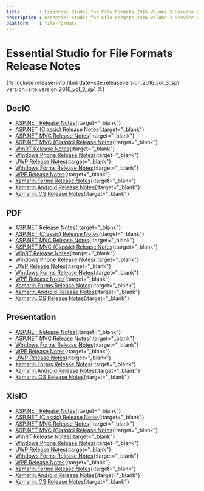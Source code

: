```yaml
---
title		: Essential Studio for File Formats 2016 Volume 3 Service Pack 1 Release Notes
description	: Essential Studio for File Formats 2016 Volume 3 Service Pack 1 Release Notes
platform	: file-formats
---
```


# Essential Studio for File Formats Release Notes

{% include release-info.html date=site.releaseversion.2016_vol_3_sp1 version=site.version.2016_vol_3_sp1 %} 

## DocIO

* [ASP.NET Release Notes](/aspnet/release-notes/v14.3.0.52#docio){:target="_blank"}
* [ASP.NET (Classic) Release Notes](/aspnet-classic/release-notes/v14.3.0.52#docio){:target="_blank"}
* [ASP.NET MVC Release Notes](/aspnetmvc/release-notes/v14.3.0.52#docio){:target="_blank"}
* [ASP.NET MVC (Classic) Release Notes](/aspnetmvc-classic/release-notes/v14.3.0.52#docio){:target="_blank"}
* [WinRT Release Notes](/winrt/release-notes/v14.3.0.52#docio){:target="_blank"}
* [Windows Phone Release Notes](/wp8/release-notes/wp-winrt/v14.3.0.52#docio){:target="_blank"}
* [UWP Release Notes](/uwp/release-notes/v14.3.0.52#docio){:target="_blank"}
* [Windows Forms Release Notes](/windowsforms/release-notes/v14.3.0.52#docio){:target="_blank"}
* [WPF Release Notes](/wpf/release-notes/v14.3.0.52#docio){:target="_blank"}
* [Xamarin.Forms Release Notes](/xamarin/release-notes/v14.3.0.52#docio){:target="_blank"}
* [Xamarin.Android Release Notes](/xamarin-android/release-notes/v14.3.0.52#docio){:target="_blank"}
* [Xamarin.iOS Release Notes](/xamarin-ios/release-notes/v14.3.0.52#docio){:target="_blank"}

## PDF

* [ASP.NET Release Notes](/aspnet/release-notes/v14.3.0.52#pdf){:target="_blank"}
* [ASP.NET (Classic) Release Notes](/aspnet-classic/release-notes/v14.3.0.52#pdf){:target="_blank"}
* [ASP.NET MVC Release Notes](/aspnetmvc/release-notes/v14.3.0.52#pdf){:target="_blank"}
* [ASP.NET MVC (Classic) Release Notes](/aspnetmvc-classic/release-notes/v14.3.0.52#pdf){:target="_blank"}
* [WinRT Release Notes](/winrt/release-notes/v14.3.0.52#pdf){:target="_blank"}
* [Windows Phone Release Notes](/wp8/release-notes/wp-winrt/v14.3.0.52#pdf){:target="_blank"}
* [UWP Release Notes](/uwp/release-notes/v14.3.0.52#pdf){:target="_blank"}
* [Windows Forms Release Notes](/windowsforms/release-notes/v14.3.0.52#pdf){:target="_blank"}
* [WPF Release Notes](/wpf/release-notes/v14.3.0.52#pdf){:target="_blank"}
* [Xamarin.Forms Release Notes](/xamarin/release-notes/v14.3.0.52#pdf){:target="_blank"}
* [Xamarin.Android Release Notes](/xamarin-android/release-notes/v14.3.0.52#pdf){:target="_blank"}
* [Xamarin.iOS Release Notes](/xamarin-ios/release-notes/v14.3.0.52#pdf){:target="_blank"}

## Presentation

* [ASP.NET Release Notes](/aspnet/release-notes/v14.3.0.52#presentation){:target="_blank"}
* [ASP.NET MVC Release Notes](/aspnetmvc/release-notes/v14.3.0.52#presentation){:target="_blank"}
* [Windows Forms Release Notes](/windowsforms/release-notes/v14.3.0.52#presentation){:target="_blank"}
* [WPF Release Notes](/wpf/release-notes/v14.3.0.52#presentation){:target="_blank"}
* [UWP Release Notes](/uwp/release-notes/v14.3.0.52#presentation){:target="_blank"}
* [Xamarin.Forms Release Notes](/xamarin/release-notes/v14.3.0.52#presentation){:target="_blank"}
* [Xamarin.Android Release Notes](/xamarin-android/release-notes/v14.3.0.52#presentation){:target="_blank"}
* [Xamarin.iOS Release Notes](/xamarin-ios/release-notes/v14.3.0.52#presentation){:target="_blank"}

## XlsIO

* [ASP.NET Release Notes](/aspnet/release-notes/v14.3.0.52#xlsio){:target="_blank"}
* [ASP.NET (Classic) Release Notes](/aspnet-classic/release-notes/v14.3.0.52#xlsio){:target="_blank"}
* [ASP.NET MVC Release Notes](/aspnetmvc/release-notes/v14.3.0.52#xlsio){:target="_blank"}
* [ASP.NET MVC (Classic) Release Notes](/aspnetmvc-classic/release-notes/v14.3.0.52#xlsio){:target="_blank"}
* [WinRT Release Notes](/winrt/release-notes/v14.3.0.52#xlsio){:target="_blank"}
* [Windows Phone Release Notes](/wp8/release-notes/wp-winrt/v14.3.0.52#xlsio){:target="_blank"}
* [UWP Release Notes](/uwp/release-notes/v14.3.0.52#xlsio){:target="_blank"}
* [Windows Forms Release Notes](/windowsforms/release-notes/v14.3.0.52#xlsio){:target="_blank"}
* [WPF Release Notes](/wpf/release-notes/v14.3.0.52#xlsio){:target="_blank"}
* [Xamarin.Forms Release Notes](/xamarin/release-notes/v14.3.0.52#xlsio){:target="_blank"}
* [Xamarin.Android Release Notes](/xamarin-android/release-notes/v14.3.0.52#xlsio){:target="_blank"}
* [Xamarin.iOS Release Notes](/xamarin-ios/release-notes/v14.3.0.52#xlsio){:target="_blank"}